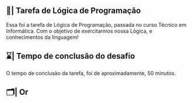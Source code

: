 ## 📑| Tarefa de Lógica de Programação

  Essa foi a tarefa de Lógica de Programação, passada no curso Técnico em Informática. Com o objetivo de exercitarmos nossa Lógica, e conhecimentos da linguagem!

## ⌛| Tempo de conclusão do desafio

  O tempo de conclusão da tarefa, foi de aproximadamente, 50 minutos. 
  
## 🗂️| Or
















